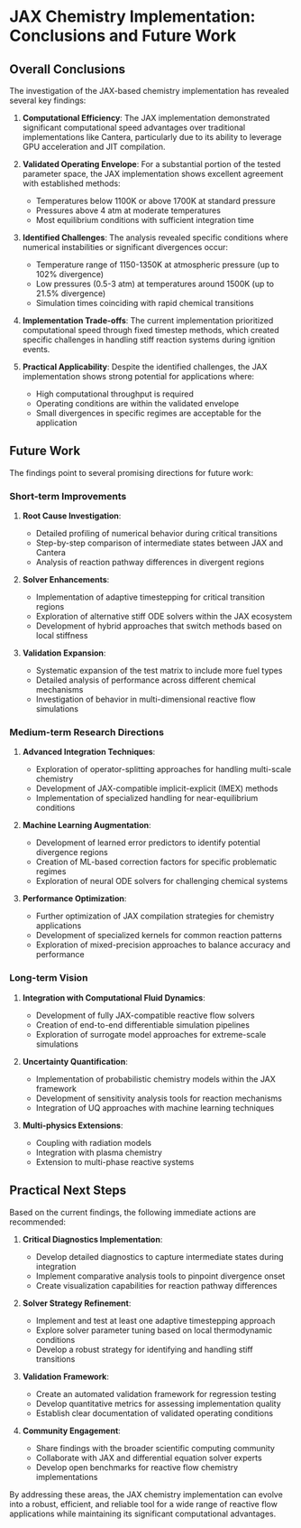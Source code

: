 # JAX Chemistry Implementation: Conclusions and Future Work

## Overall Conclusions

The investigation of the JAX-based chemistry implementation has revealed several key findings:

1. **Computational Efficiency**: The JAX implementation demonstrated significant computational speed advantages over traditional implementations like Cantera, particularly due to its ability to leverage GPU acceleration and JIT compilation.

2. **Validated Operating Envelope**: For a substantial portion of the tested parameter space, the JAX implementation shows excellent agreement with established methods:
   - Temperatures below 1100K or above 1700K at standard pressure
   - Pressures above 4 atm at moderate temperatures
   - Most equilibrium conditions with sufficient integration time

3. **Identified Challenges**: The analysis revealed specific conditions where numerical instabilities or significant divergences occur:
   - Temperature range of 1150-1350K at atmospheric pressure (up to 102% divergence)
   - Low pressures (0.5-3 atm) at temperatures around 1500K (up to 21.5% divergence)
   - Simulation times coinciding with rapid chemical transitions

4. **Implementation Trade-offs**: The current implementation prioritized computational speed through fixed timestep methods, which created specific challenges in handling stiff reaction systems during ignition events.

5. **Practical Applicability**: Despite the identified challenges, the JAX implementation shows strong potential for applications where:
   - High computational throughput is required
   - Operating conditions are within the validated envelope
   - Small divergences in specific regimes are acceptable for the application

## Future Work

The findings point to several promising directions for future work:

### Short-term Improvements

1. **Root Cause Investigation**:
   - Detailed profiling of numerical behavior during critical transitions
   - Step-by-step comparison of intermediate states between JAX and Cantera
   - Analysis of reaction pathway differences in divergent regions

2. **Solver Enhancements**:
   - Implementation of adaptive timestepping for critical transition regions
   - Exploration of alternative stiff ODE solvers within the JAX ecosystem
   - Development of hybrid approaches that switch methods based on local stiffness

3. **Validation Expansion**:
   - Systematic expansion of the test matrix to include more fuel types
   - Detailed analysis of performance across different chemical mechanisms
   - Investigation of behavior in multi-dimensional reactive flow simulations

### Medium-term Research Directions

1. **Advanced Integration Techniques**:
   - Exploration of operator-splitting approaches for handling multi-scale chemistry
   - Development of JAX-compatible implicit-explicit (IMEX) methods
   - Implementation of specialized handling for near-equilibrium conditions

2. **Machine Learning Augmentation**:
   - Development of learned error predictors to identify potential divergence regions
   - Creation of ML-based correction factors for specific problematic regimes
   - Exploration of neural ODE solvers for challenging chemical systems

3. **Performance Optimization**:
   - Further optimization of JAX compilation strategies for chemistry applications
   - Development of specialized kernels for common reaction patterns
   - Exploration of mixed-precision approaches to balance accuracy and performance

### Long-term Vision

1. **Integration with Computational Fluid Dynamics**:
   - Development of fully JAX-compatible reactive flow solvers
   - Creation of end-to-end differentiable simulation pipelines
   - Exploration of surrogate model approaches for extreme-scale simulations

2. **Uncertainty Quantification**:
   - Implementation of probabilistic chemistry models within the JAX framework
   - Development of sensitivity analysis tools for reaction mechanisms
   - Integration of UQ approaches with machine learning techniques

3. **Multi-physics Extensions**:
   - Coupling with radiation models
   - Integration with plasma chemistry
   - Extension to multi-phase reactive systems

## Practical Next Steps

Based on the current findings, the following immediate actions are recommended:

1. **Critical Diagnostics Implementation**:
   - Develop detailed diagnostics to capture intermediate states during integration
   - Implement comparative analysis tools to pinpoint divergence onset
   - Create visualization capabilities for reaction pathway differences

2. **Solver Strategy Refinement**:
   - Implement and test at least one adaptive timestepping approach
   - Explore solver parameter tuning based on local thermodynamic conditions
   - Develop a robust strategy for identifying and handling stiff transitions

3. **Validation Framework**:
   - Create an automated validation framework for regression testing
   - Develop quantitative metrics for assessing implementation quality
   - Establish clear documentation of validated operating conditions

4. **Community Engagement**:
   - Share findings with the broader scientific computing community
   - Collaborate with JAX and differential equation solver experts
   - Develop open benchmarks for reactive flow chemistry implementations

By addressing these areas, the JAX chemistry implementation can evolve into a robust, efficient, and reliable tool for a wide range of reactive flow applications while maintaining its significant computational advantages.
